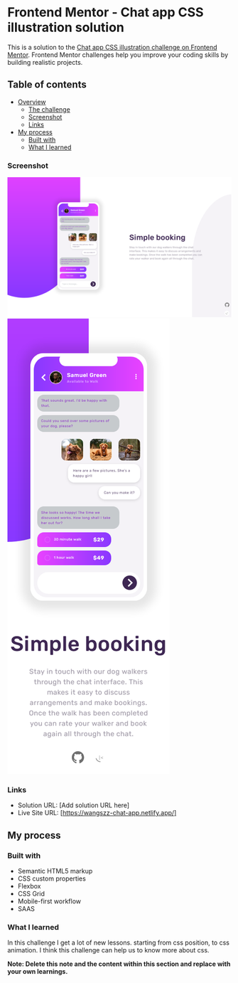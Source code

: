 # Frontend Mentor - Chat app CSS illustration solution

This is a solution to the [Chat app CSS illustration challenge on Frontend Mentor](https://www.frontendmentor.io/challenges/chat-app-css-illustration-O5auMkFqY). Frontend Mentor challenges help you improve your coding skills by building realistic projects. 

## Table of contents

- [Overview](#overview)
  - [The challenge](#the-challenge)
  - [Screenshot](#screenshot)
  - [Links](#links)
- [My process](#my-process)
  - [Built with](#built-with)
  - [What I learned](#what-i-learned)


### Screenshot

![image](desktop.png)
![image](mobile.png)


### Links

- Solution URL: [Add solution URL here]
- Live Site URL: [https://wangszz-chat-app.netlify.app/]

## My process

### Built with

- Semantic HTML5 markup
- CSS custom properties
- Flexbox
- CSS Grid
- Mobile-first workflow
- SAAS


### What I learned

In this challenge I get a lot of new lessons. starting from css position, to css animation. I think this challenge can help us to know more about css.

**Note: Delete this note and the content within this section and replace with your own learnings.**
